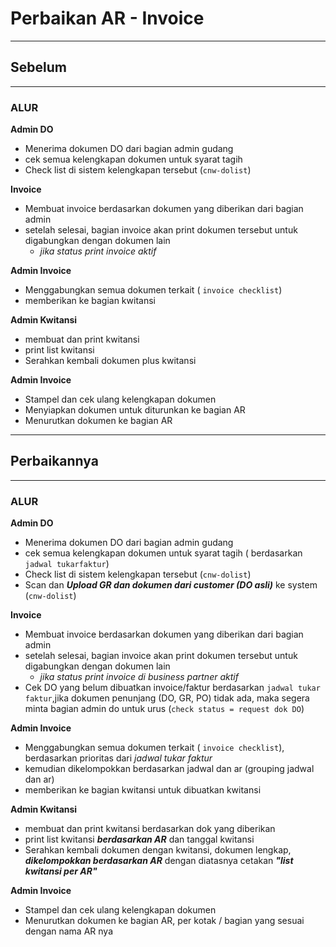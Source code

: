 # Perbaikan AR - Invoice

---

## Sebelum
---

### ALUR 

**Admin DO**

* Menerima dokumen DO dari bagian admin gudang
* cek semua kelengkapan dokumen untuk syarat tagih
* Check list di sistem kelengkapan tersebut (```cnw-dolist```)

**Invoice**

* Membuat invoice berdasarkan dokumen yang diberikan dari bagian admin
* setelah selesai, bagian invoice akan print dokumen tersebut untuk digabungkan dengan dokumen lain
    * _jika status print invoice aktif_

**Admin Invoice**
* Menggabungkan semua dokumen terkait ( ```invoice checklist```)
* memberikan ke bagian kwitansi

**Admin Kwitansi**

* membuat dan print kwitansi
* print list kwitansi
* Serahkan kembali dokumen plus kwitansi

**Admin Invoice**

* Stampel dan cek ulang kelengkapan dokumen
* Menyiapkan dokumen untuk diturunkan ke bagian AR
* Menurutkan dokumen ke bagian AR



---

## Perbaikannya
---

### ALUR  


**Admin DO**

* Menerima dokumen DO dari bagian admin gudang
* cek semua kelengkapan dokumen untuk syarat tagih ( berdasarkan ```jadwal tukarfaktur```)
* Check list di sistem kelengkapan tersebut (```cnw-dolist```)
* Scan dan ___Upload GR dan dokumen dari customer (DO asli)___ ke system (```cnw-dolist```)

**Invoice**


* Membuat invoice berdasarkan dokumen yang diberikan dari bagian admin
* setelah selesai, bagian invoice akan print dokumen tersebut untuk digabungkan dengan dokumen lain
    * _jika status print invoice di business partner aktif_
* Cek DO yang belum dibuatkan invoice/faktur berdasarkan ```jadwal tukar faktur```,jika dokumen penunjang (DO, GR, PO) tidak ada, maka segera minta bagian admin do untuk urus (```check status = request dok DO```)



**Admin Invoice**


* Menggabungkan semua dokumen terkait ( ```invoice checklist```), berdasarkan prioritas dari _jadwal tukar faktur_
* kemudian dikelompokkan berdasarkan jadwal dan ar (grouping jadwal dan ar)
* memberikan ke bagian kwitansi untuk dibuatkan kwitansi


**Admin Kwitansi**

* membuat dan print kwitansi berdasarkan dok yang diberikan
* print list kwitansi ___berdasarkan AR___ dan tanggal kwitansi
* Serahkan kembali dokumen dengan kwitansi, dokumen lengkap, ___dikelompokkan berdasarkan AR___ dengan diatasnya cetakan ___"list kwitansi per AR"___

**Admin Invoice**

* Stampel dan cek ulang kelengkapan dokumen
* Menurutkan dokumen ke bagian AR, per kotak / bagian yang sesuai dengan nama AR nya 



